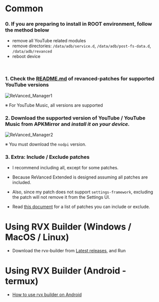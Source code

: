 Common
==
### 0. If you are preparing to install in **ROOT environment**, follow the method below
- remove all YouTube related modules
- remove directories: `/data/adb/service.d`, `/data/adb/post-fs-data.d`, `/data/adb/revanced`
- reboot device

​
### 1. Check the [README.md](https://github.com/inotia00/revanced-patches/tree/revanced-extended#-json-format) of revanced-patches for supported YouTube versions

![ReVanced_Manager1](https://user-images.githubusercontent.com/108592928/202146941-ed3575a3-30d5-49a8-9f55-ff141a7c5f5b.png)

※ For YouTube Music, all versions are supported
​

### 2. Download the supported version of YouTube / YouTube Music from APKMirror and **_install it on your device._**

![ReVanced_Manager2](https://user-images.githubusercontent.com/108592928/202147431-37ef69d0-4688-40c5-8280-0563ae27fdee.png)

※ You must download the `nodpi` version.

### 3. Extra: Include / Exclude patches
- I recommend including all, except for some patches.

- Because ReVanced Extended is designed assuming all patches are included.

- Also, since my patch does not support `settings-framework`, excluding the patch will not remove it from the Settings UI.

- Read [this document](https://github.com/inotia00/revanced-documentation/wiki/Options-Information-about-the-patch) for a list of patches you can include or exclude.


Using RVX Builder (Windows / MacOS / Linux)
==
- Download the rvx-builder from [Latest releases](https://github.com/inotia00/rvx-builder/releases/latest), and Run

Using RVX Builder (Android - termux)
==
- [How to use rvx builder on Android](https://github.com/inotia00/rvx-builder/wiki/How-to-use-rvx-builder-on-Android)